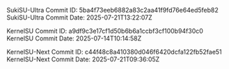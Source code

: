 SukiSU-Ultra Commit ID: 5ba4f73eeb6882a83c2aa41f9fd76e64ed5feb82
SukiSU-Ultra Commit Date: 2025-07-21T13:22:07Z

KernelSU Commit ID: a9df9c3e17cf1d50b6b6a1ccbf3cf100b94f30c0
KernelSU Commit Date: 2025-07-14T10:14:58Z

KernelSU-Next Commit ID: c44f48c8a410380d046f6420dcfa122fb52fae51
KernelSU-Next Commit Date: 2025-07-21T09:36:05Z

